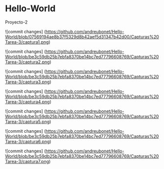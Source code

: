 # Hello-World
Proyecto-2

![commit changes] (https://github.com/andreubonet/Hello-World/blob/07569194ae8b37f5329d8b42aef5d31347b42d00/Capturas%20Tarea-3/captura1.png)

![commit changes] (https://github.com/andreubonet/Hello-World/blob/be3c59db25b7ebfa8370be14bc7ed77796608769/Capturas%20Tarea-3/captura2.png)

![commit changes] (https://github.com/andreubonet/Hello-World/blob/be3c59db25b7ebfa8370be14bc7ed77796608769/Capturas%20Tarea-3/captura3.png)

![commit changes] (https://github.com/andreubonet/Hello-World/blob/be3c59db25b7ebfa8370be14bc7ed77796608769/Capturas%20Tarea-3/captura4.png)

![commit changes] (https://github.com/andreubonet/Hello-World/blob/be3c59db25b7ebfa8370be14bc7ed77796608769/Capturas%20Tarea-3/captura5.png)

![commit changes] (https://github.com/andreubonet/Hello-World/blob/be3c59db25b7ebfa8370be14bc7ed77796608769/Capturas%20Tarea-3/captura6.png)

![commit changes] (https://github.com/andreubonet/Hello-World/blob/be3c59db25b7ebfa8370be14bc7ed77796608769/Capturas%20Tarea-3/captura7.png)

